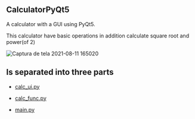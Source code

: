 ## CalculatorPyQt5

A calculator with a GUI using PyQt5.

This calculator have basic operations in addition calculate square root and power(of 2)


![Captura de tela 2021-08-11 165020](https://user-images.githubusercontent.com/79917420/129093853-2810a6f3-6db0-422a-8932-c252042c9d81.png)

## Is separated into three parts

* [calc_ui.py](https://github.com/Foca1/CalculatorPyQt5/blob/main/Calculator/calc_ui.py)

* [calc_func.py](https://github.com/Foca1/CalculatorPyQt5/blob/main/Calculator/calc_func.py)
* [main.py](https://github.com/Foca1/CalculatorPyQt5/blob/main/Calculator/main.py)
